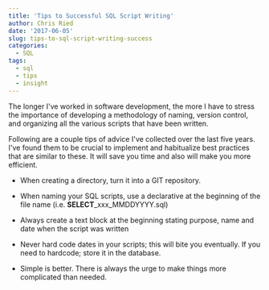 ```yaml
---
title: 'Tips to Successful SQL Script Writing'
author: Chris Ried
date: '2017-06-05'
slug: tips-to-sql-script-writing-success
categories:
  - SQL
tags:
  - sql
  - tips
  - insight 
---
```


The longer I've worked  in software development, the more I have to stress the importance of developing a methodology of naming, version control, and organizing all the various scripts that have been written. 

Following are a couple tips of advice I've collected over the last five years. I've found them to be  crucial to implement and habitualize best practices that are similar to these. It will save you time and also will make you more efficient. 

* When creating a directory, turn it into a GIT repository. 

* When naming your SQL scripts, use a declarative at the beginning of the file name (i.e. **SELECT**_xxx_MMDDYYYY.sql)

* Always create a text block at the beginning stating purpose, name and date when the script was written

* Never hard code dates in your scripts; this will bite you eventually. If you need to hardcode; store it in the database. 

* Simple is better. There is always the urge to make things more complicated than needed. 


